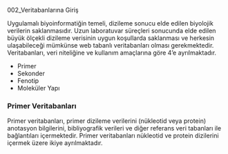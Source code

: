002_Veritabanlarına Giriş


Uygulamalı biyoinformatiğin temeli, dizileme sonucu elde edilen biyolojik verilerin saklanmasıdır. Uzun laboratuvar süreçleri sonucunda elde edilen büyük ölçekli dizileme verisinin uygun koşullarda saklanması ve herkesin ulaşabileceği mümkünse web tabanlı veritabanları olması gerekmektedir. Veritabanları, veri niteliğine ve kullanım amaçlarına göre 4’e ayrılmaktadır.

* Primer
* Sekonder
* Fenotip
* Moleküler Yapı

### Primer Veritabanları
Primer veritabanları, primer dizileme verilerini (nükleotid veya protein) anotasyon bilgilerini, bibliyografik verileri ve diğer referans veri tabanları ile bağlantıları içermektedir. Primer veritabanları nükleotid ve protein dizilerini içermek üzere ikiye ayrılmaktadır. 
